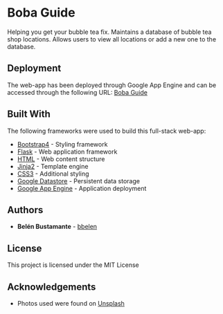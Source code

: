 # Boba Guide

Helping you get your bubble tea fix. Maintains a database of bubble tea shop locations. Allows users to view all locations or add a new one to the database.

## Deployment

The web-app has been deployed through Google App Engine and can be accessed through the following URL: [Boba Guide](http://cs430-belen-bustamante.appspot.com/)

## Built With

The following frameworks were used to build this full-stack web-app:

* [Bootstrap4](https://getbootstrap.com/) - Styling framework
* [Flask](https://palletsprojects.com/p/flask/) - Web application framework
* [HTML](https://developer.mozilla.org/en-US/docs/Web/HTML) - Web content structure
* [Jinja2](https://palletsprojects.com/p/jinja/) - Template engine
* [CSS3](https://developer.mozilla.org/en-US/docs/Web/CSS/CSS3/) - Additional styling
* [Google Datastore](https://cloud.google.com/datastore/docs/) - Persistent data storage
* [Google App Engine](https://cloud.google.com/appengine/docs/) - Application deployment

## Authors

* **Belén Bustamante** - [bbelen](https://bitbucket.org/bbelen)

## License

This project is licensed under the MIT License

## Acknowledgements
* Photos used were found on [Unsplash](https://unsplash.com/)
